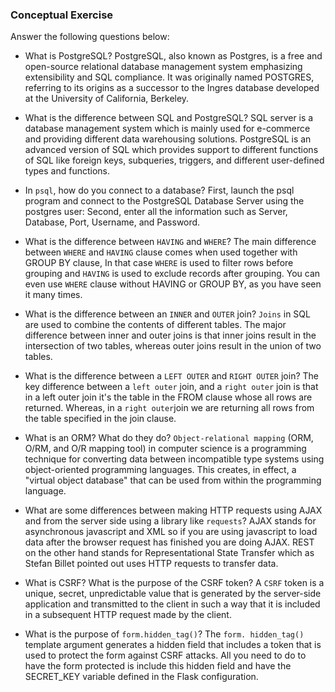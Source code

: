 ### Conceptual Exercise

Answer the following questions below:

- What is PostgreSQL?
PostgreSQL, also known as Postgres, is a free and open-source relational database management system emphasizing extensibility and SQL compliance. It was originally named POSTGRES, referring to its origins as a successor to the Ingres database developed at the University of California, Berkeley. 

- What is the difference between SQL and PostgreSQL?
SQL server is a database management system which is mainly used for e-commerce and providing different data warehousing solutions. PostgreSQL is an advanced version of SQL which provides support to different functions of SQL like foreign keys, subqueries, triggers, and different user-defined types and functions.

- In `psql`, how do you connect to a database?
  First, launch the psql program and connect to the PostgreSQL Database Server using the postgres user: 
  Second, enter all the information such as Server, Database, Port, Username, and Password.

- What is the difference between `HAVING` and `WHERE`?
  The main difference between `WHERE` and `HAVING` clause comes when used together with GROUP BY clause, In that case `WHERE` is used to filter rows before grouping and `HAVING` is used to exclude records after grouping. You can even use `WHERE` clause without HAVING or GROUP BY, as you have seen it many times.

- What is the difference between an `INNER` and `OUTER` join?
  `Joins` in SQL are used to combine the contents of different tables. The major difference between inner and outer joins is that inner joins result in the intersection of two tables, whereas outer joins result in the union of two tables.

- What is the difference between a `LEFT OUTER` and `RIGHT OUTER` join?
  The key difference between a `left outer` join, and a `right outer` join is that in a left outer join it's the table in the FROM clause whose all rows are returned. Whereas, in a `right outer`join we are returning all rows from the table specified in the join clause.

- What is an ORM? What do they do?
  `Object-relational mapping` (ORM, O/RM, and O/R mapping tool) in computer science is a programming technique for converting data between incompatible type systems using object-oriented programming languages. This creates, in effect, a "virtual object database" that can be used from within the programming language.

- What are some differences between making HTTP requests using AJAX 
  and from the server side using a library like `requests`?
  AJAX stands for asynchronous javascript and XML so if you are using javascript to load data after the browser request has finished you are doing AJAX. REST on the other hand stands for Representational State Transfer which as Stefan Billet pointed out uses HTTP requests to transfer data.

- What is CSRF? What is the purpose of the CSRF token?
  A `CSRF` token is a unique, secret, unpredictable value that is generated by the server-side application and transmitted to the client in such a way that it is included in a subsequent HTTP request made by the client.

- What is the purpose of `form.hidden_tag()`?
  The `form. hidden_tag()` template argument generates a hidden field that includes a token that is used to protect the form against CSRF attacks. All you need to do to have the form protected is include this hidden field and have the SECRET_KEY variable defined in the Flask configuration.